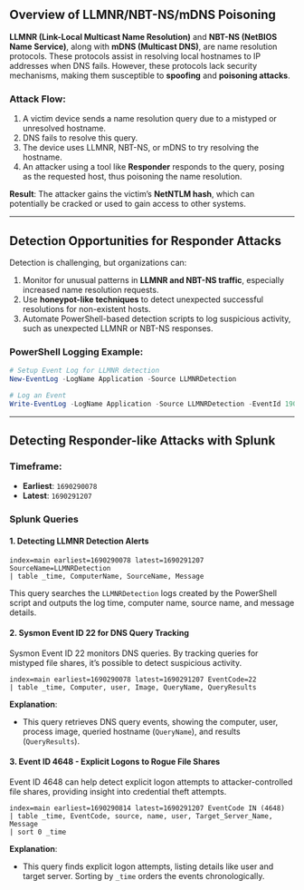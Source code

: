 ## Overview of LLMNR/NBT-NS/mDNS Poisoning

**LLMNR (Link-Local Multicast Name Resolution)** and **NBT-NS (NetBIOS Name Service)**, along with **mDNS (Multicast DNS)**, are name resolution protocols. These protocols assist in resolving local hostnames to IP addresses when DNS fails. However, these protocols lack security mechanisms, making them susceptible to **spoofing** and **poisoning attacks**.

### Attack Flow:
1. A victim device sends a name resolution query due to a mistyped or unresolved hostname.
2. DNS fails to resolve this query.
3. The device uses LLMNR, NBT-NS, or mDNS to try resolving the hostname.
4. An attacker using a tool like **Responder** responds to the query, posing as the requested host, thus poisoning the name resolution.

**Result**: The attacker gains the victim’s **NetNTLM hash**, which can potentially be cracked or used to gain access to other systems.

---

## Detection Opportunities for Responder Attacks

Detection is challenging, but organizations can:
1. Monitor for unusual patterns in **LLMNR and NBT-NS traffic**, especially increased name resolution requests.
2. Use **honeypot-like techniques** to detect unexpected successful resolutions for non-existent hosts.
3. Automate PowerShell-based detection scripts to log suspicious activity, such as unexpected LLMNR or NBT-NS responses.

### PowerShell Logging Example:
```powershell
# Setup Event Log for LLMNR detection
New-EventLog -LogName Application -Source LLMNRDetection

# Log an Event
Write-EventLog -LogName Application -Source LLMNRDetection -EventId 19001 -Message $msg -EntryType Warning
```

---

## Detecting Responder-like Attacks with Splunk

### Timeframe:
- **Earliest**: `1690290078`
- **Latest**: `1690291207`

### Splunk Queries

#### 1. Detecting LLMNR Detection Alerts

```spl
index=main earliest=1690290078 latest=1690291207 SourceName=LLMNRDetection
| table _time, ComputerName, SourceName, Message
```

This query searches the `LLMNRDetection` logs created by the PowerShell script and outputs the log time, computer name, source name, and message details.

#### 2. Sysmon Event ID 22 for DNS Query Tracking

Sysmon Event ID 22 monitors DNS queries. By tracking queries for mistyped file shares, it’s possible to detect suspicious activity.

```spl
index=main earliest=1690290078 latest=1690291207 EventCode=22 
| table _time, Computer, user, Image, QueryName, QueryResults
```

**Explanation**:
- This query retrieves DNS query events, showing the computer, user, process image, queried hostname (`QueryName`), and results (`QueryResults`).

#### 3. Event ID 4648 - Explicit Logons to Rogue File Shares

Event ID 4648 can help detect explicit logon attempts to attacker-controlled file shares, providing insight into credential theft attempts.

```spl
index=main earliest=1690290814 latest=1690291207 EventCode IN (4648) 
| table _time, EventCode, source, name, user, Target_Server_Name, Message
| sort 0 _time
```

**Explanation**:
- This query finds explicit logon attempts, listing details like user and target server. Sorting by `_time` orders the events chronologically.